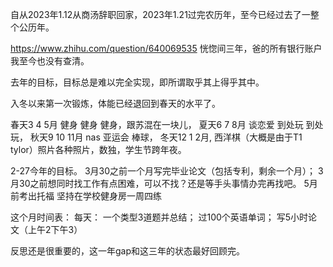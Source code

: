 <!-- ex_nolevel -->
自从2023年1.12从商汤辞职回家，2023年1.21过完农历年，至今已经过去了一整个公历年。

https://www.zhihu.com/question/640069535 恍惚间三年，爸的所有银行账户我至今也没有查清。

去年的目标，目标总是难以完全实现，即所谓取乎其上得乎其中。

入冬以来第一次锻炼，体能已经退回到春天的水平了。

春天3 4 5月 健身 健身 健身，跟苏混在一块儿，
夏天6 7 8月 谈恋爱 到处玩 到处玩，
秋天9 10 11月 nas 亚运会 棒球，
冬天12 1 2月, 西洋棋（大概是由于T1 tylor）照片各种照片，数独，学生节跨年夜。

2-27今年的目标。
3月30之前一个月写完毕业论文（包括专利，剩余一个月）；
3月30之前想同时找工作有点困难，可以不找？还是等手头事情办完再找吧。
5月前考出托福
坚持在学校健身房一周四练

这个月时间表：
每天：
一个类型3道题并总结；
过100个英语单词；
写5小时论文（上午2下午3）

反思还是很重要的，这一年gap和这三年的状态最好回顾完。